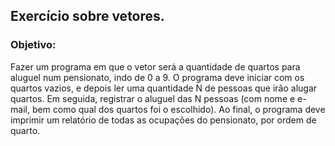 ## Exercício sobre vetores.

### Objetivo:
Fazer um programa em que o vetor será a quantidade de quartos para aluguel num pensionato, indo de 0 a 9. O programa deve iniciar com os quartos vazios, e depois ler uma quantidade N de pessoas que irão alugar quartos. Em seguida, registrar o aluguel das N pessoas (com nome e e-mail, bem como qual dos quartos foi o escolhido).
Ao final, o programa deve imprimir um relatório de todas as ocupações do pensionato, por ordem de quarto.
